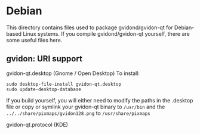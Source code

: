 
Debian
====================
This directory contains files used to package gvidond/gvidon-qt
for Debian-based Linux systems. If you compile gvidond/gvidon-qt yourself, there are some useful files here.

## gvidon: URI support ##


gvidon-qt.desktop  (Gnome / Open Desktop)
To install:

	sudo desktop-file-install gvidon-qt.desktop
	sudo update-desktop-database

If you build yourself, you will either need to modify the paths in
the .desktop file or copy or symlink your gvidon-qt binary to `/usr/bin`
and the `../../share/pixmaps/gvidon128.png` to `/usr/share/pixmaps`

gvidon-qt.protocol (KDE)

